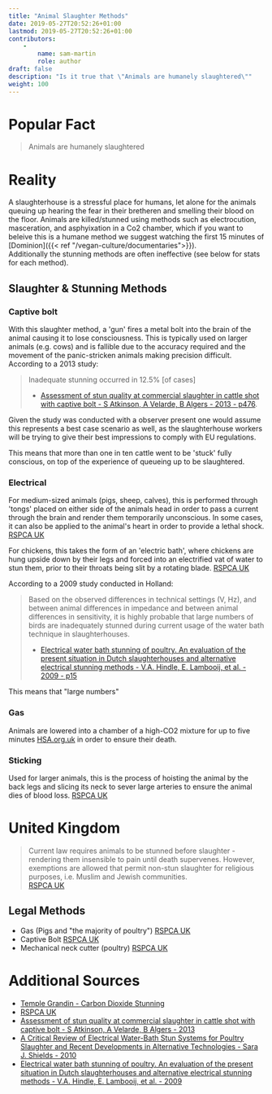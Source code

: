 ```yaml
---
title: "Animal Slaughter Methods"
date: 2019-05-27T20:52:26+01:00
lastmod: 2019-05-27T20:52:26+01:00
contributors:
    - 
        name: sam-martin
        role: author
draft: false
description: "Is it true that \"Animals are humanely slaughtered\""
weight: 100
---
```


# Popular Fact

> Animals are humanely slaughtered

# Reality  

A slaughterhouse is a stressful place for humans, let alone for the animals queuing up hearing the fear in their bretheren and smelling their blood on the floor.  Animals are killed/stunned using methods such as electrocution, masceration, and asphyixation in a Co2 chamber, which if you want to beleive this is a humane method we suggest watching the first 15 minutes of [Dominion]({{< ref "/vegan-culture/documentaries">}}).  
Additionally the stunning methods are often ineffective (see below for stats for each method). 

## Slaughter & Stunning Methods

### Captive bolt

With this slaughter method, a 'gun' fires a metal bolt into the brain of the animal causing it to lose consciousness. This is typically used on larger animals (e.g. cows) and is fallible due to the accuracy required and the movement of the panic-stricken animals making precision difficult. According to a 2013 study: 

> Inadequate stunning occurred in 12.5% [of cases]  
> - [Assessment of stun quality at commercial slaughter in cattle shot with captive bolt  - S Atkinson, A Velarde, B Algers - 2013 - p476](https://pdfs.semanticscholar.org/760f/630e835608a203f552c1ded7f7370ca02536.pdf).

Given the study was conducted with a observer present one would assume this represents a best case scenario as well, as the slaughterhouse workers will be trying to give their best impressions to comply with EU regulations.

This means that more than one in ten cattle went to be 'stuck' fully conscious, on top of the experience of queueing up to be slaughtered.

### Electrical

For medium-sized animals (pigs, sheep, calves), this is performed through 'tongs' placed on either side of the animals head in order to pass a current through the brain and render them temporarily unconscious. In some cases, it can also be applied to the animal's heart in order to provide a lethal shock. [RSPCA UK](https://www.rspca.org.uk/adviceandwelfare/farm/slaughter/factfile)

For chickens, this takes the form of an 'electric bath', where chickens are hung upside down by their legs and forced into an electrified vat of water to stun them, prior to their throats being slit by a rotating blade. [RSPCA UK](https://www.rspca.org.uk/adviceandwelfare/farm/slaughter/factfile)

According to a 2009 study conducted in Holland:

> Based on the observed differences in technical settings (V, Hz), and between animal differences in impedance and between animal differences in sensitivity, it is highly probable that large numbers of birds are inadequately stunned during current usage of the water bath technique in slaughterhouses.  
> - [Electrical water bath stunning of poultry. An evaluation of the present situation in Dutch slaughterhouses and alternative electrical stunning methods - V.A. Hindle, E. Lambooij, et al. - 2009 - p15](https://www.researchgate.net/publication/275647776_Electrical_water_bath_stunning_of_poultry/download)

This means that "large numbers" 

### Gas

Animals are lowered into a chamber of a high-CO2 mixture for up to five minutes [HSA.org.uk](https://www.hsa.org.uk/gaseous-methods/gaseous-methods) in order to ensure their death.

### Sticking

Used for larger animals, this is the process of hoisting the animal by the back legs and slicing its neck to sever large arteries to ensure the animal dies of blood loss. [RSPCA UK](https://www.rspca.org.uk/adviceandwelfare/farm/slaughter/factfile)

# United Kingdom

> Current law requires animals to be stunned before slaughter - rendering them insensible to pain until death supervenes. However, exemptions are allowed that permit non-stun slaughter for religious purposes, i.e. Muslim and Jewish communities.   
[RSPCA UK](https://www.rspca.org.uk/getinvolved/campaign/slaughter)

## Legal Methods

- Gas (Pigs and "the majority of poultry") [RSPCA UK](https://www.rspca.org.uk/adviceandwelfare/farm/slaughter/factfile)
- Captive Bolt [RSPCA UK]((https://www.rspca.org.uk/adviceandwelfare/farm/slaughter/factfile))
- Mechanical neck cutter (poultry) [RSPCA UK](https://www.rspca.org.uk/adviceandwelfare/farm/slaughter/factfile)


# Additional Sources

- [Temple Grandin - Carbon Dioxide Stunning](https://www.grandin.com/humane/carbon.stun.html)
- [RSPCA UK](https://www.rspca.org.uk/adviceandwelfare/farm/slaughter/factfile)
- [Assessment of stun quality at commercial slaughter in cattle shot with captive bolt  - S Atkinson, A Velarde, B Algers - 2013](https://pdfs.semanticscholar.org/760f/630e835608a203f552c1ded7f7370ca02536.pdf)
- [A Critical Review of Electrical Water-Bath Stun Systems for Poultry Slaughter and Recent Developments in Alternative Technologies - Sara J. Shields - 2010](https://pdfs.semanticscholar.org/9874/0f287bb0dd27fe1bf0ca912ce1817c6fdf14.pdf)
- [Electrical water bath stunning of poultry. An evaluation of the present situation in Dutch slaughterhouses and alternative electrical stunning methods - V.A. Hindle, E. Lambooij, et al. - 2009](https://www.researchgate.net/publication/275647776_Electrical_water_bath_stunning_of_poultry/download)